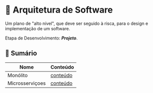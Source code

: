 # 🏬 Arquitetura de Software
Um plano de "alto nível", que deve ser seguido à risca, para o design e implementação de um software.

Etapa de Desenvolvimento: ***Projeto***.

## 📕 Sumário
| Nome | Conteúdo |
| - | - |
| Monólito | [conteúdo](monolito.md) |
| Microsserviçoes | [conteúdo](microsservicos.md) |
